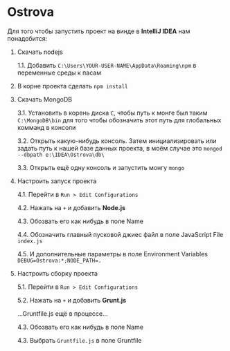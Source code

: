 # Ostrova
Для того чтобы запустить проект на винде в **IntelliJ IDEA** нам понадобится:

1. Скачать nodejs

    1.1. Добавить `C:\Users\YOUR-USER-NAME\AppData\Roaming\npm` в переменные среды к пасам

2. В корне проекта сделать `npm install`

3. Скачать MongoDB

    3.1. Установить в корень диска `C`, чтобы путь к монге был таким `C:\MongoDB\bin` для того чтобы обозначить этот путь для глобальных комманд в консоли
    
    3.2. Открыть какую-нибудь консоль. Затем инициализировать или задать путь к нашей базе данных проекта, в моём случае это `mongod --dbpath e:\IDEA\Ostrova\db\`
    
    3.3. Открыть ещё одну консоль и запустить монгу `mongo`

4. Настроить запуск проекта

    4.1. Перейти в `Run > Edit Configurations`
    
    4.2. Нажать на `+` и добавить **Node.js**
    
    4.3. Обозвать его как нибудь в поле Name
        
    4.4. Обозначить главный пусковой джиес файл в поле JavaScript File `index.js`
    
    4.5. И дополнительные параметры в поле Environment Variables `DEBUG=Ostrova:*;NODE_PATH=.`
    
5. Настроить сборку проекта
    
    5.1. Перейти в `Run > Edit Configurations`
        
    5.2. Нажать на `+` и добавить **Grunt.js**
    
    ...Gruntfile.js ещё в процессе...
    
    4.3. Обозвать его как нибудь в поле Name
    
    4.3. Выбрать `Gruntfile.js` в поле Gruntfile